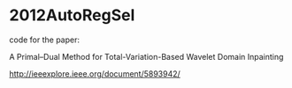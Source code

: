 # 2012AutoRegSel

code for the paper: 

A Primal–Dual Method for Total-Variation-Based Wavelet Domain Inpainting


http://ieeexplore.ieee.org/document/5893942/
